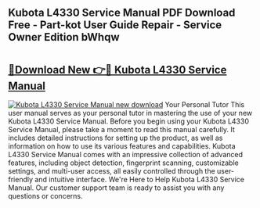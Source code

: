 ## Kubota L4330 Service Manual PDF Download Free - Part-kot User Guide Repair - Service Owner Edition bWhqw

# <h2><a href="http://bc87089.oget.top/?id=Kubota+L4330+Service+Manual">🔗Download New 👉🔴 Kubota L4330 Service Manual</a></h2>

[![Kubota L4330 Service Manual new download](https://i.imgur.com/5g1atiW.png)](http://bc87089.oget.top/?id=Kubota+L4330+Service+Manual)
Your Personal Tutor This user manual serves as your personal tutor in mastering the use of your new Kubota L4330 Service Manual. Before you begin using your Kubota L4330 Service Manual, please take a moment to read this manual carefully. It includes detailed instructions for setting up the product, as well as information on how to use its various features and capabilities. Kubota L4330 Service Manual comes with an impressive collection of advanced features, including object detection, fingerprint scanning, customizable settings, and multi-user access, all easily controlled through the user-friendly and intuitive interface. We're Here to Help Kubota L4330 Service Manual. Our customer support team is ready to assist you with any questions or concerns.
